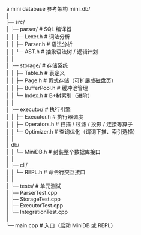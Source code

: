 a mini database
参考架构
mini_db/  
│   
├─ src/  
│ ├─ parser/ # SQL 编译器  
│ │ ├─ Lexer.h # 词法分析  
│ │ ├─ Parser.h # 语法分析  
│ │ └─ AST.h # 抽象语法树 / 逻辑计划  
│ │  
│ ├─ storage/ # 存储系统  
│ │ ├─ Table.h # 表定义  
│ │ ├─ Page.h # 页式存储（可扩展成磁盘页）  
│ │ ├─ BufferPool.h # 缓冲池管理  
│ │ └─ Index.h # B+树索引（进阶）  
│ │  
│ ├─ executor/ # 执行引擎  
│ │ ├─ Executor.h # 执行器调度  
│ │ ├─ Operators.h # 扫描 / 过滤 / 投影 / 连接等算子  
│ │ └─ Optimizer.h # 查询优化（谓词下推、索引选择）  
│ │  
│  db/  
│ │ └─ MiniDB.h # 封装整个数据库接口  
│ │  
│ ├─ cli/  
│ │ └─ REPL.h # 命令行交互接口  
│ │  
│ └─ tests/ # 单元测试  
│   ├─ ParserTest.cpp  
│   ├─ StorageTest.cpp  
│   ├─ ExecutorTest.cpp  
│   └─ IntegrationTest.cpp  
│  
└─ main.cpp # 入口（启动 MiniDB 或 REPL） 